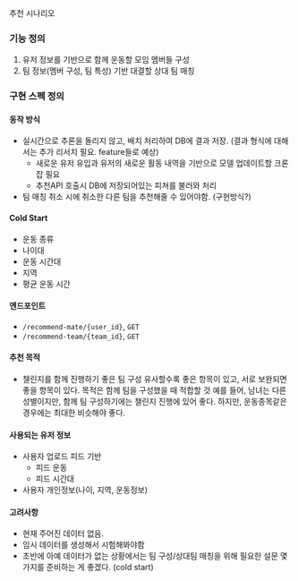 

추천 시나리오

### 기능 정의
1. 유저 정보를 기반으로 함께 운동할 모임 멤버들 구성
2. 팀 정보(멤버 구성, 팀 특성) 기반 대결할 상대 팀 매칭

### 구현 스펙 정의
#### 동작 방식
- 실시간으로 추론을 돌리지 않고, 배치 처리하여 DB에 결과 저장. (결과 형식에 대해서는 추가 리서치 필요. feature들로 예상)
    - 새로운 유저 유입과 유저의 새로운 활동 내역을 기반으로 모델 업데이트할 크론잡 필요
    - 추천API 호출시 DB에 저장되어있는 피쳐를 불러와 처리
- 팀 매칭 취소 시에 취소한 다른 팀을 추천해줄 수 있어야함. (구현방식?)

#### Cold Start
- 운동 종류
- 나이대
- 운동 시간대
- 지역
- 평균 운동 시간


#### 엔드포인트
- `/recommend-mate/{user_id}`, `GET`
- `/recommend-team/{team_id}`, `GET`

#### 추천 목적
- 챌린지를 함께 진행하기 좋은 팀 구성
유사할수록 좋은 항목이 있고, 서로 보완되면 좋을 항목이 있다.
목적은 함께 팀을 구성했을 때 적합할 것
예를 들어, 남녀는 다른 성별이지만, 함께 팀 구성하기에는 챌린지 진행에 있어 좋다.
하지만, 운동종목같은 경우에는 최대한 비슷해야 좋다.



#### 사용되는 유저 정보
- 사용자 업로드 피드 기반
    - 피드 운동 
    - 피드 시간대
- 사용자 개인정보(나이, 지역, 운동정보)


#### 고려사항
- 현재 주어진 데이터 없음.
- 임시 데이터를 생성해서 시험해봐야함
- 초반에 아예 데이터가 없는 상황에서는 팀 구성/상대팀 매칭을 위해 필요한 설문 몇 가지를 준비하는 게 좋겠다. (cold start)
